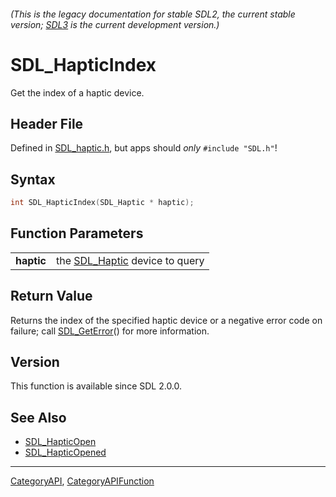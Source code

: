 ###### (This is the legacy documentation for stable SDL2, the current stable version; [SDL3](https://wiki.libsdl.org/SDL3/) is the current development version.)
# SDL_HapticIndex

Get the index of a haptic device.

## Header File

Defined in [SDL_haptic.h](https://github.com/libsdl-org/SDL/blob/SDL2/include/SDL_haptic.h), but apps should _only_ `#include "SDL.h"`!

## Syntax

```c
int SDL_HapticIndex(SDL_Haptic * haptic);

```

## Function Parameters

|                |                                              |
| -------------- | -------------------------------------------- |
| **haptic**     | the [SDL_Haptic](SDL_Haptic) device to query |

## Return Value

Returns the index of the specified haptic device or a negative error code
on failure; call [SDL_GetError](SDL_GetError)() for more information.

## Version

This function is available since SDL 2.0.0.

## See Also

* [SDL_HapticOpen](SDL_HapticOpen)
* [SDL_HapticOpened](SDL_HapticOpened)

----
[CategoryAPI](CategoryAPI), [CategoryAPIFunction](CategoryAPIFunction)

